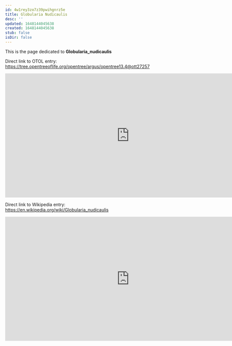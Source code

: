 ```yaml
---
id: 4w1rey3zo7z39pwihgnrz5e
title: Globularia Nudicaulis
desc: ''
updated: 1648144045638
created: 1648144045638
stub: false
isDir: false
---
```

This is the page dedicated to **Globularia_nudicaulis**


Direct link to OTOL entry: https://tree.opentreeoflife.org/opentree/argus/opentree13.4@ott27257



<html>
    <body>
    <iframe src="https://tree.opentreeoflife.org/opentree/argus/opentree13.4@ott27257"
    width="800" height="400" frameborder="0" allowfullscreen> </iframe>
    </body>
</html>
    


Direct link to Wikipedia entry: https://en.wikipedia.org/wiki/Globularia_nudicaulis



<html>
    <body>
    <iframe src="https://en.wikipedia.org/wiki/Globularia_nudicaulis"
    width="800" height="400" frameborder="0" allowfullscreen> </iframe>
    </body>
</html>
    
